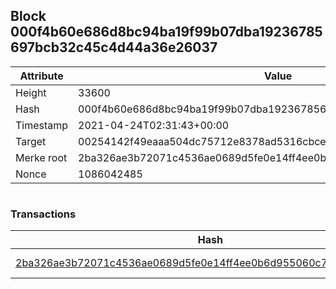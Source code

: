## Block 000f4b60e686d8bc94ba19f99b07dba19236785697bcb32c45c4d44a36e26037

Attribute | Value
--- | ---
Height | 33600
Hash | 000f4b60e686d8bc94ba19f99b07dba19236785697bcb32c45c4d44a36e26037
Timestamp | 2021-04-24T02:31:43+00:00
Target | 00254142f49eaaa504dc75712e8378ad5316cbcead634704b3734b6271167cc4
Merke root | 2ba326ae3b72071c4536ae0689d5fe0e14ff4ee0b6d955060c7ab31d800aebf2
Nonce | 1086042485

```

```

### Transactions

Hash | Amount
--- | ---
[2ba326ae3b72071c4536ae0689d5fe0e14ff4ee0b6d955060c7ab31d800aebf2](2ba326ae3b72071c4536ae0689d5fe0e14ff4ee0b6d955060c7ab31d800aebf2.md) | 10.00000000 SKEPTI 
